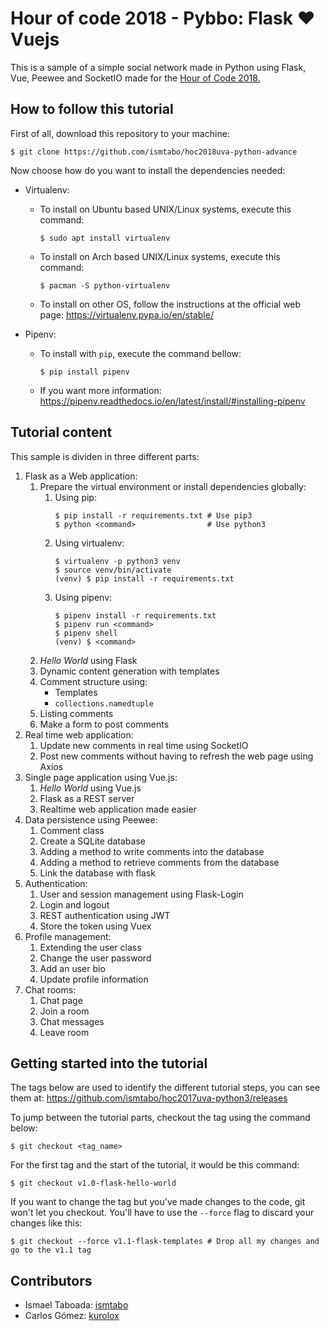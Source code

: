 # Hour of code 2018 - Pybbo: Flask ♥️ Vuejs

This is a sample of a simple social network made in Python using Flask, Vue, Peewee and SocketIO made for the [Hour of Code 2018.](http://eventos.uva.es/27587/detail/la-hora-del-codigo-2018.html)

## How to follow this tutorial

First of all, download this repository to your machine:
```
$ git clone https://github.com/ismtabo/hoc2018uva-python-advance
```

Now choose how do you want to install the dependencies needed:

- Virtualenv: 
    - To install on Ubuntu based UNIX/Linux systems, execute this command:
        ```
        $ sudo apt install virtualenv
        ```
    - To install on Arch based UNIX/Linux systems, execute this command:
        ```
        $ pacman -S python-virtualenv
        ```
    - To install on other OS, follow the instructions at the official web page: https://virtualenv.pypa.io/en/stable/

- Pipenv:
	- To install with `pip`, execute the command bellow:
		```
		$ pip install pipenv
		```
	- If you want more information: https://pipenv.readthedocs.io/en/latest/install/#installing-pipenv

## Tutorial content

This sample is dividen in three different parts:

1. Flask as a Web application:
    1. Prepare the virtual environment or install dependencies globally:
		1. Using pip:
			```
			$ pip install -r requirements.txt # Use pip3
			$ python <command>                # Use python3
			```
		2. Using virtualenv:
			```
			$ virtualenv -p python3 venv
			$ source venv/bin/activate
			(venv) $ pip install -r requirements.txt
			```
		3. Using pipenv:
			```
			$ pipenv install -r requirements.txt
			$ pipenv run <command>
			$ pipenv shell
			(venv) $ <command>
			```
    2. _Hello World_ using Flask
    3. Dynamic content generation with templates
    4. Comment structure using:
        - Templates
        - `collections.namedtuple`
    5. Listing comments
    6. Make a form to post comments
2. Real time web application:
	1. Update new comments in real time using SocketIO
	2. Post new comments without having to refresh the web page using Axios
3. Single page application using Vue.js:
	1. _Hello World_ using Vue.js
	2. Flask as a REST server
	3. Realtime web application made easier
4. Data persistence using Peewee:
    1. Comment class
    2. Create a SQLite database
    3. Adding a method to write comments into the database
    4. Adding a method to retrieve comments from the database
    5. Link the database with flask
5. Authentication:
	1. User and session management using Flask-Login
	2. Login and logout
	3. REST authentication using JWT
	4. Store the token using Vuex
6. Profile management:
	1. Extending the user class
	2. Change the user password
	3. Add an user bio
	4. Update profile information
7. Chat rooms:
	1. Chat page
	2. Join a room
	3. Chat messages
	4. Leave room


## Getting started into the tutorial

The tags below are used to identify the different tutorial steps, you can see them at: https://github.com/ismtabo/hoc2017uva-python3/releases

To jump between the tutorial parts, checkout the tag using the command below:
```
$ git checkout <tag_name>
```

For the first tag and the start of the tutorial, it would be this command:
```
$ git checkout v1.0-flask-hello-world
```

If you want to change the tag but you've made changes to the code, git won't let you checkout. You'll have to use the `--force` flag to discard your changes like this:
```
$ git checkout --force v1.1-flask-templates # Drop all my changes and go to the v1.1 tag
```

Contributors
---
- Ismael Taboada: [ismtabo](https://github.com/ismtabo)
- Carlos Gómez: [kurolox](https://github.com/kurolox)
